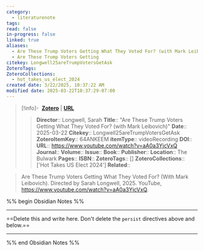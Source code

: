 ```yaml
---
category:
  - literaturenote
tags: 
read: false
in-progress: false
linked: true
aliases:
  - Are These Trump Voters Getting What They Voted For? (with Mark Leibovich)
  - Are These Trump Voters Getting
citekey: Longwell25areTrumpVotersGetAsk
ZoteroTags: 
ZoteroCollections:
  - hot_takes_us_elect_2024
created date: 3/22/2025, 10:37:22 AM
modified date: 2025-03-22T10:37:29-07:00
---
```


> [!info]- &nbsp;[**Zotero**](zotero://select/library/items/64ANKEEM)  | [**URL**](https://www.youtube.com/watch?v=aA0a3YjcVxQ)
>> **Director**:: Longwell, Sarah
> **Title**:: "Are These Trump Voters Getting What They Voted For? (with Mark Leibovich)"
> **Date**:: 2025-03-22
> **Citekey**:: Longwell25areTrumpVotersGetAsk
> **ZoteroItemKey**:: 64ANKEEM
> **itemType**:: videoRecording
> **DOI**:: 
> **URL**:: https://www.youtube.com/watch?v=aA0a3YjcVxQ
> **Journal**:: 
> **Volume**:: 
> **Issue**:: 
> **Book**:: 
> **Publisher**:: 
> **Location**:: The Bulwark
> **Pages**:: 
> **ISBN**:: 
> **ZoteroTags**:: []
> **ZoteroCollections**:: ['Hot Takes US Elect 2024']
> **Related**::

>  Are These Trump Voters Getting What They Voted For? (With Mark Leibovich). Directed by Sarah Longwell, 2025. YouTube, https://www.youtube.com/watch?v=aA0a3YjcVxQ.

%% begin Obsidian Notes %%
___
==Delete this and write here. Don't delete the `persist` directives above and below.==
___
%% end Obsidian Notes %%
